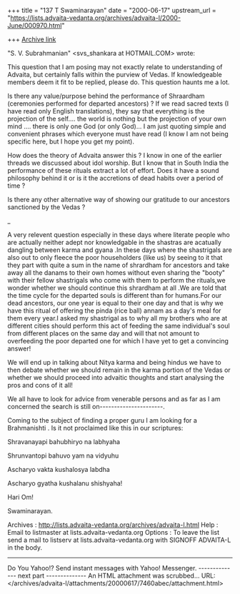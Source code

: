 +++
title = "137 T Swaminarayan"
date = "2000-06-17"
upstream_url = "https://lists.advaita-vedanta.org/archives/advaita-l/2000-June/000970.html"

+++
[Archive link](https://lists.advaita-vedanta.org/archives/advaita-l/2000-June/000970.html)




  "S. V. Subrahmanian" <svs_shankara at HOTMAIL.COM> wrote:

This question that I am posing may not exactly relate to understanding of
Advaita, but certainly falls within the purview of Vedas. If knowledgeable
members deem it fit to be replied, please do. This question haunts me a
lot.

Is there any value/purpose behind the performance of Shraardham (ceremonies
performed for departed ancestors) ? If we read sacred texts (I have read
only English translations), they say that everything is the projection of
the self.... the world is nothing but the projection of your own mind ....
there is only one God (or only God)... I am just quoting simple and
convenient phrases which everyone must have read (I know I am not being
specific here, but I hope you get my point).

How does the theory of Advaita answer this ? I know in one of the earlier
threads we discussed about idol worship. But I know that in South India the
performance of these rituals extract a lot of effort. Does it have a sound
philosophy behind it or is it the accretions of dead habits over a period of
time ?

Is there any other alternative way of showing our gratitude to our ancestors
sanctioned by the Vedas ?

_



A very relevent question especially in these days where literate people who are  actually neither adept nor knowledgable in the shastras are acatually dangling between karma and gyana .In these days where the shastrigals are also out to only fleece the poor householders (like us) by seeing to it that they part with quite a sum in the name of shrardham for ancestors and take away all the danams to their own homes without even sharing the "booty" with their fellow shastrigals who come with them to perform the rituals,we wonder whether we should continue this shrardham at all .We are told that the time cycle for the departed souls is different than for humans.For our dead ancestors, our one year is equal to their one day and that is why we have this ritual of offering the pinda (rice ball) annam as a day's meal for them every year.I asked my shastrigal as to why all my brothers who are at different cities should perform this act of feeding the same individual's soul from different places on the same day and will that not amount to overfeeding the poor departed one for which I have yet to get a convincing answer!

We will end up in talking about Nitya karma and being hindus we have to then debate whether we should remain in the karma portion of the Vedas or whether we should proceed into advaitic thoughts and start analysing the pros and cons of it all!

We all have to look for advice from venerable persons and as far as I am concerned the search is still on----------------------.

Coming to the subject of finding a proper guru I am looking for a Brahmanishti . Is it not proclaimed like this in our scriptures:

Shravanayapi bahubhiryo na labhyaha

Shrunvantopi bahuvo yam na vidyuhu

Ascharyo vakta kushalosya labdha

Ascharyo gyatha kushalanu shishyaha!

Hari Om!

Swaminarayan.





Archives : http://lists.advaita-vedanta.org/archives/advaita-l.html
Help : Email to listmaster at lists.advaita-vedanta.org
Options : To leave the list send a mail to
listserv at lists.advaita-vedanta.org with
SIGNOFF ADVAITA-L in the body.



---------------------------------
Do You Yahoo!?
Send instant messages with Yahoo! Messenger.
-------------- next part --------------
An HTML attachment was scrubbed...
URL: </archives/advaita-l/attachments/20000617/7460abec/attachment.html>
